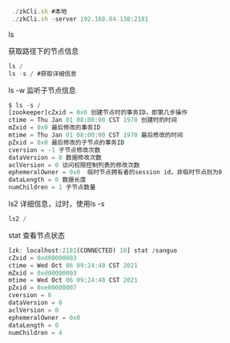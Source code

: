 

```javascript
 ./zkCli.sh #本地
 ./zkCli.sh -server 192.168.84.130:2181
```



ls

获取路径下的节点信息

```javascript
ls /
ls -s / #获取详细信息
```

ls -w 监听子节点信息



```javascript
$ ls -s /
[zookeeper]cZxid = 0x0 创建节点时的事务ID，即第几步操作
ctime = Thu Jan 01 08:00:00 CST 1970 创建时的时间
mZxid = 0x0 最后修改的事务ID
mtime = Thu Jan 01 08:00:00 CST 1970 最后修改的时间
pZxid = 0x0 最后修改的子节点的事务ID
cversion = -1 子节点修改次数
dataVersion = 0 数据修改次数
aclVersion = 0 访问权限控制列表的修改次数
ephemeralOwner = 0x0  临时节点拥有者的session id，非临时节点则为0
dataLength = 0 数据长度
numChildren = 1 子节点数量
```



ls2 详细信息，过时，使用ls -s

```javascript
ls2 /
```



stat 查看节点状态

```javascript
[zk: localhost:2181(CONNECTED) 10] stat /sanguo
cZxid = 0xd00000003
ctime = Wed Oct 06 09:24:48 CST 2021
mZxid = 0xd00000003
mtime = Wed Oct 06 09:24:48 CST 2021
pZxid = 0xe00000007
cversion = 6
dataVersion = 0
aclVersion = 0
ephemeralOwner = 0x0
dataLength = 0
numChildren = 4
```

